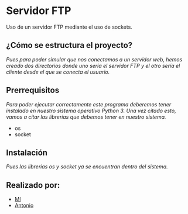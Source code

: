 # Servidor FTP
Uso de un servidor FTP mediante el uso de sockets.

## ¿Cómo se estructura el proyecto?
_Pues para poder simular que nos conectamos a un servidor web, hemos creado dos directorios donde uno sería el servidor FTP
y el otro sería el cliente desde el que se conecta el usuario._

## Prerrequisitos
_Para poder ejecutar correctamente este programa deberemos tener instalado en nuestro sistema operativo Python 3.
Una vez citado esto, vamos a citar las librerías que debemos tener en nuestro sistema._
* os
* socket

## Instalación
_Pues las librerías *os y socket* ya se encuentran dentro del sistema._

## Realizado por:
* [Mí](https://github.com/PaCoders)
* [Antonio](https://github.com/Renjian-Reyes)

